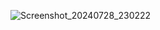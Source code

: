 ![Screenshot_20240728_230222](https://github.com/user-attachments/assets/2d6e665d-9484-4a75-92d5-cca223a64f98)
